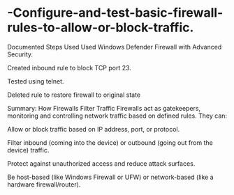 # -Configure-and-test-basic-firewall-rules-to-allow-or-block-traffic.
 Documented Steps Used
Used Windows Defender Firewall with Advanced Security.

Created inbound rule to block TCP port 23.

Tested using telnet.

Deleted rule to restore firewall to original state
 
 Summary: How Firewalls Filter Traffic
Firewalls act as gatekeepers, monitoring and controlling network traffic based on defined rules. They can:

Allow or block traffic based on IP address, port, or protocol.

Filter inbound (coming into the device) or outbound (going out from the device) traffic.

Protect against unauthorized access and reduce attack surfaces.

Be host-based (like Windows Firewall or UFW) or network-based (like a hardware firewall/router).

